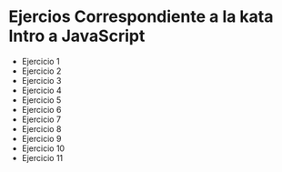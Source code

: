 # Ejercios Correspondiente a la kata Intro a JavaScript

- Ejercicio 1 
- Ejercicio 2 
- Ejercicio 3 
- Ejercicio 4 
- Ejercicio 5 
- Ejercicio 6
- Ejercicio 7
- Ejercicio 8
- Ejercicio 9
- Ejercicio 10
- Ejercicio 11
